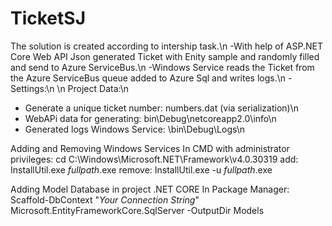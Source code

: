 # TicketSJ
The solution is created according to intership task.\n
-With help of ASP.NET Core Web API Json generated Ticket with Enity sample and randomly filled and send to Azure ServiceBus.\n
-Windows Service reads the Ticket from the Azure ServiceBus queue  added to Azure Sql and writes logs.\n
-Settings:\n
\n
Project Data:\n
 - Generate a unique ticket number: numbers.dat (via serialization)\n
 - WebAPi data for generating: bin\Debug\netcoreapp2.0\info\\n
 - Generated logs Windows Service: \bin\Debug\Logs\\n

Adding and Removing Windows Services
In CMD with administrator privileges:
cd C:\Windows\Microsoft.NET\Framework\v4.0.30319 
add: InstallUtil.exe *fullpath*.exe
remove: InstallUtil.exe -u *fullpath*.exe

Adding Model Database in project .NET CORE
In Package Manager:
Scaffold-DbContext "*Your Connection String*" Microsoft.EntityFrameworkCore.SqlServer -OutputDir Models



